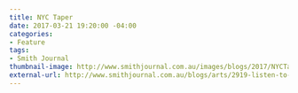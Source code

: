 ```yaml
---
title: NYC Taper
date: 2017-03-21 19:20:00 -04:00
categories:
- Feature
tags:
- Smith Journal
thumbnail-image: http://www.smithjournal.com.au/images/blogs/2017/NYCTaper/nyctapehackman.jpg.pagespeed.ce.hWbTem7weY.jpg
external-url: http://www.smithjournal.com.au/blogs/arts/2919-listen-to-the-world-s-largest-bootleg-music-collection
---
```


